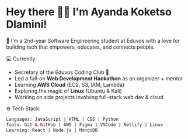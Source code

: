 # Hey there 👋🏾 I'm Ayanda Koketso Dlamini!

🌱 I'm a 2nd-year Software Engineering student at Eduvos with a love for building tech that empowers, educates, and connects people.

💻 Currently:
- Secretary of the Eduvos Coding Club 🧠
- Led a full-on **Web Development Hackathon** as an organizer + mentor
- Learning **AWS Cloud** (EC2, S3, IAM, Lambda)
- Exploring the magic of **Linux** (Ubuntu & Kali)
- Working on side projects involving full-stack web dev & cloud

⚙️ Tech Stack:
```html
Languages: JavaScript | HTML | CSS | Python  
Tools: Git & GitHub | AWS | Figma | VSCode | Netlify | Linux  
Learning: React | Node.js | MongoDB

